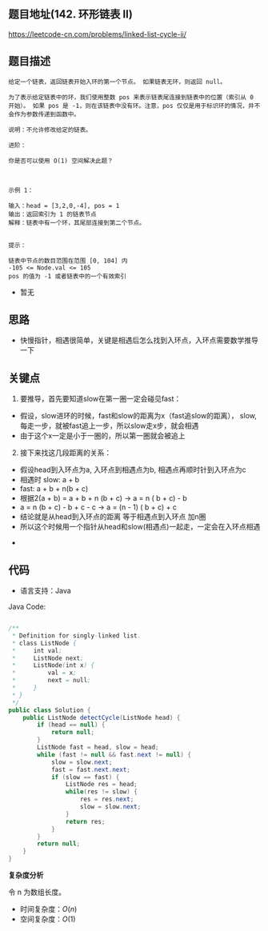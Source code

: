 
## 题目地址(142. 环形链表 II)

https://leetcode-cn.com/problems/linked-list-cycle-ii/

## 题目描述

```
给定一个链表，返回链表开始入环的第一个节点。 如果链表无环，则返回 null。

为了表示给定链表中的环，我们使用整数 pos 来表示链表尾连接到链表中的位置（索引从 0 开始）。 如果 pos 是 -1，则在该链表中没有环。注意，pos 仅仅是用于标识环的情况，并不会作为参数传递到函数中。

说明：不允许修改给定的链表。

进阶：

你是否可以使用 O(1) 空间解决此题？

 

示例 1：

输入：head = [3,2,0,-4], pos = 1
输出：返回索引为 1 的链表节点
解释：链表中有一个环，其尾部连接到第二个节点。
 

提示：

链表中节点的数目范围在范围 [0, 104] 内
-105 <= Node.val <= 105
pos 的值为 -1 或者链表中的一个有效索引
```

- 暂无

## 思路
* 快慢指针，相遇很简单，关键是相遇后怎么找到入环点，入环点需要数学推导一下

## 关键点
1.  要推导，首先要知道slow在第一圈一定会碰见fast：
* 假设，slow进环的时候，fast和slow的距离为x（fast追slow的距离），
slow,每走一步，就被fast追上一步，所以slow走x步，就会相遇
* 由于这个x一定是小于一圈的，所以第一圈就会被追上

2. 接下来找这几段距离的关系：
* 假设head到入环点为a, 入环点到相遇点为b, 相遇点再顺时针到入环点为c
* 相遇时 slow: a + b
* fast: a + b + n(b + c)
* 根据2(a + b) = a + b + n (b + c)  -> a = n ( b + c) - b
* a = n (b + c) - b + c - c -> a = (n - 1) ( b + c) + c
* 结论就是从head到入环点的距离 等于相遇点到入环点 加n圈
* 所以这个时候用一个指针从head和slow(相遇点)一起走，一定会在入环点相遇
-  

## 代码

- 语言支持：Java

Java Code:

```java

/**
 * Definition for singly-linked list.
 * class ListNode {
 *     int val;
 *     ListNode next;
 *     ListNode(int x) {
 *         val = x;
 *         next = null;
 *     }
 * }
 */
public class Solution {
    public ListNode detectCycle(ListNode head) {
        if (head == null) {
            return null;
        }
        ListNode fast = head, slow = head;
        while (fast != null && fast.next != null) {
            slow = slow.next;
            fast = fast.next.next;
            if (slow == fast) {
                ListNode res = head;
                while(res != slow) {
                    res = res.next;
                    slow = slow.next;
                }
                return res;
            }
        }
        return null;
    }
}

```


**复杂度分析**

令 n 为数组长度。

- 时间复杂度：$O(n)$
- 空间复杂度：$O(1)$


